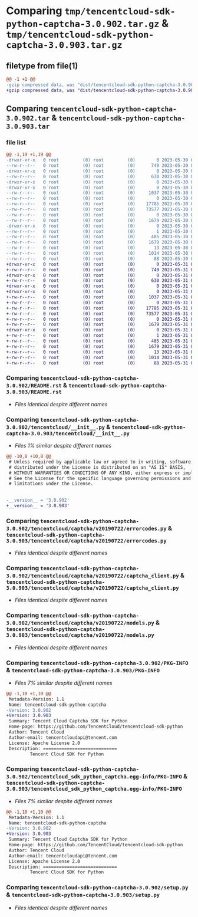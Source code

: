 # Comparing `tmp/tencentcloud-sdk-python-captcha-3.0.902.tar.gz` & `tmp/tencentcloud-sdk-python-captcha-3.0.903.tar.gz`

## filetype from file(1)

```diff
@@ -1 +1 @@
-gzip compressed data, was "dist/tencentcloud-sdk-python-captcha-3.0.902.tar", last modified: Tue May 30 00:17:07 2023, max compression
+gzip compressed data, was "dist/tencentcloud-sdk-python-captcha-3.0.903.tar", last modified: Wed May 31 02:05:01 2023, max compression
```

## Comparing `tencentcloud-sdk-python-captcha-3.0.902.tar` & `tencentcloud-sdk-python-captcha-3.0.903.tar`

### file list

```diff
@@ -1,19 +1,19 @@
-drwxr-xr-x   0 root         (0) root         (0)        0 2023-05-30 00:17:07.000000 tencentcloud-sdk-python-captcha-3.0.902/
--rw-r--r--   0 root         (0) root         (0)      749 2023-05-30 00:17:07.000000 tencentcloud-sdk-python-captcha-3.0.902/README.rst
-drwxr-xr-x   0 root         (0) root         (0)        0 2023-05-30 00:17:07.000000 tencentcloud-sdk-python-captcha-3.0.902/tencentcloud/
--rw-r--r--   0 root         (0) root         (0)      630 2023-05-30 00:17:07.000000 tencentcloud-sdk-python-captcha-3.0.902/tencentcloud/__init__.py
-drwxr-xr-x   0 root         (0) root         (0)        0 2023-05-30 00:17:07.000000 tencentcloud-sdk-python-captcha-3.0.902/tencentcloud/captcha/
-drwxr-xr-x   0 root         (0) root         (0)        0 2023-05-30 00:17:07.000000 tencentcloud-sdk-python-captcha-3.0.902/tencentcloud/captcha/v20190722/
--rw-r--r--   0 root         (0) root         (0)     1037 2023-05-30 00:17:07.000000 tencentcloud-sdk-python-captcha-3.0.902/tencentcloud/captcha/v20190722/errorcodes.py
--rw-r--r--   0 root         (0) root         (0)        0 2023-05-30 00:17:07.000000 tencentcloud-sdk-python-captcha-3.0.902/tencentcloud/captcha/v20190722/__init__.py
--rw-r--r--   0 root         (0) root         (0)    17785 2023-05-30 00:17:07.000000 tencentcloud-sdk-python-captcha-3.0.902/tencentcloud/captcha/v20190722/captcha_client.py
--rw-r--r--   0 root         (0) root         (0)    73577 2023-05-30 00:17:07.000000 tencentcloud-sdk-python-captcha-3.0.902/tencentcloud/captcha/v20190722/models.py
--rw-r--r--   0 root         (0) root         (0)        0 2023-05-30 00:17:07.000000 tencentcloud-sdk-python-captcha-3.0.902/tencentcloud/captcha/__init__.py
--rw-r--r--   0 root         (0) root         (0)     1679 2023-05-30 00:17:07.000000 tencentcloud-sdk-python-captcha-3.0.902/PKG-INFO
-drwxr-xr-x   0 root         (0) root         (0)        0 2023-05-30 00:17:07.000000 tencentcloud-sdk-python-captcha-3.0.902/tencentcloud_sdk_python_captcha.egg-info/
--rw-r--r--   0 root         (0) root         (0)        1 2023-05-30 00:17:07.000000 tencentcloud-sdk-python-captcha-3.0.902/tencentcloud_sdk_python_captcha.egg-info/dependency_links.txt
--rw-r--r--   0 root         (0) root         (0)      485 2023-05-30 00:17:07.000000 tencentcloud-sdk-python-captcha-3.0.902/tencentcloud_sdk_python_captcha.egg-info/SOURCES.txt
--rw-r--r--   0 root         (0) root         (0)     1679 2023-05-30 00:17:07.000000 tencentcloud-sdk-python-captcha-3.0.902/tencentcloud_sdk_python_captcha.egg-info/PKG-INFO
--rw-r--r--   0 root         (0) root         (0)       13 2023-05-30 00:17:07.000000 tencentcloud-sdk-python-captcha-3.0.902/tencentcloud_sdk_python_captcha.egg-info/top_level.txt
--rw-r--r--   0 root         (0) root         (0)     1014 2023-05-30 00:17:07.000000 tencentcloud-sdk-python-captcha-3.0.902/setup.py
--rw-r--r--   0 root         (0) root         (0)       88 2023-05-30 00:17:07.000000 tencentcloud-sdk-python-captcha-3.0.902/setup.cfg
+drwxr-xr-x   0 root         (0) root         (0)        0 2023-05-31 02:05:01.000000 tencentcloud-sdk-python-captcha-3.0.903/
+-rw-r--r--   0 root         (0) root         (0)      749 2023-05-31 02:05:01.000000 tencentcloud-sdk-python-captcha-3.0.903/README.rst
+drwxr-xr-x   0 root         (0) root         (0)        0 2023-05-31 02:05:01.000000 tencentcloud-sdk-python-captcha-3.0.903/tencentcloud/
+-rw-r--r--   0 root         (0) root         (0)      630 2023-05-31 02:05:01.000000 tencentcloud-sdk-python-captcha-3.0.903/tencentcloud/__init__.py
+drwxr-xr-x   0 root         (0) root         (0)        0 2023-05-31 02:05:01.000000 tencentcloud-sdk-python-captcha-3.0.903/tencentcloud/captcha/
+drwxr-xr-x   0 root         (0) root         (0)        0 2023-05-31 02:05:01.000000 tencentcloud-sdk-python-captcha-3.0.903/tencentcloud/captcha/v20190722/
+-rw-r--r--   0 root         (0) root         (0)     1037 2023-05-31 02:05:01.000000 tencentcloud-sdk-python-captcha-3.0.903/tencentcloud/captcha/v20190722/errorcodes.py
+-rw-r--r--   0 root         (0) root         (0)        0 2023-05-31 02:05:01.000000 tencentcloud-sdk-python-captcha-3.0.903/tencentcloud/captcha/v20190722/__init__.py
+-rw-r--r--   0 root         (0) root         (0)    17785 2023-05-31 02:05:01.000000 tencentcloud-sdk-python-captcha-3.0.903/tencentcloud/captcha/v20190722/captcha_client.py
+-rw-r--r--   0 root         (0) root         (0)    73577 2023-05-31 02:05:01.000000 tencentcloud-sdk-python-captcha-3.0.903/tencentcloud/captcha/v20190722/models.py
+-rw-r--r--   0 root         (0) root         (0)        0 2023-05-31 02:05:01.000000 tencentcloud-sdk-python-captcha-3.0.903/tencentcloud/captcha/__init__.py
+-rw-r--r--   0 root         (0) root         (0)     1679 2023-05-31 02:05:01.000000 tencentcloud-sdk-python-captcha-3.0.903/PKG-INFO
+drwxr-xr-x   0 root         (0) root         (0)        0 2023-05-31 02:05:01.000000 tencentcloud-sdk-python-captcha-3.0.903/tencentcloud_sdk_python_captcha.egg-info/
+-rw-r--r--   0 root         (0) root         (0)        1 2023-05-31 02:05:01.000000 tencentcloud-sdk-python-captcha-3.0.903/tencentcloud_sdk_python_captcha.egg-info/dependency_links.txt
+-rw-r--r--   0 root         (0) root         (0)      485 2023-05-31 02:05:01.000000 tencentcloud-sdk-python-captcha-3.0.903/tencentcloud_sdk_python_captcha.egg-info/SOURCES.txt
+-rw-r--r--   0 root         (0) root         (0)     1679 2023-05-31 02:05:01.000000 tencentcloud-sdk-python-captcha-3.0.903/tencentcloud_sdk_python_captcha.egg-info/PKG-INFO
+-rw-r--r--   0 root         (0) root         (0)       13 2023-05-31 02:05:01.000000 tencentcloud-sdk-python-captcha-3.0.903/tencentcloud_sdk_python_captcha.egg-info/top_level.txt
+-rw-r--r--   0 root         (0) root         (0)     1014 2023-05-31 02:05:01.000000 tencentcloud-sdk-python-captcha-3.0.903/setup.py
+-rw-r--r--   0 root         (0) root         (0)       88 2023-05-31 02:05:01.000000 tencentcloud-sdk-python-captcha-3.0.903/setup.cfg
```

### Comparing `tencentcloud-sdk-python-captcha-3.0.902/README.rst` & `tencentcloud-sdk-python-captcha-3.0.903/README.rst`

 * *Files identical despite different names*

### Comparing `tencentcloud-sdk-python-captcha-3.0.902/tencentcloud/__init__.py` & `tencentcloud-sdk-python-captcha-3.0.903/tencentcloud/__init__.py`

 * *Files 1% similar despite different names*

```diff
@@ -10,8 +10,8 @@
 # Unless required by applicable law or agreed to in writing, software
 # distributed under the License is distributed on an "AS IS" BASIS,
 # WITHOUT WARRANTIES OR CONDITIONS OF ANY KIND, either express or implied.
 # See the License for the specific language governing permissions and
 # limitations under the License.
 
 
-__version__ = '3.0.902'
+__version__ = '3.0.903'
```

### Comparing `tencentcloud-sdk-python-captcha-3.0.902/tencentcloud/captcha/v20190722/errorcodes.py` & `tencentcloud-sdk-python-captcha-3.0.903/tencentcloud/captcha/v20190722/errorcodes.py`

 * *Files identical despite different names*

### Comparing `tencentcloud-sdk-python-captcha-3.0.902/tencentcloud/captcha/v20190722/captcha_client.py` & `tencentcloud-sdk-python-captcha-3.0.903/tencentcloud/captcha/v20190722/captcha_client.py`

 * *Files identical despite different names*

### Comparing `tencentcloud-sdk-python-captcha-3.0.902/tencentcloud/captcha/v20190722/models.py` & `tencentcloud-sdk-python-captcha-3.0.903/tencentcloud/captcha/v20190722/models.py`

 * *Files identical despite different names*

### Comparing `tencentcloud-sdk-python-captcha-3.0.902/PKG-INFO` & `tencentcloud-sdk-python-captcha-3.0.903/PKG-INFO`

 * *Files 7% similar despite different names*

```diff
@@ -1,10 +1,10 @@
 Metadata-Version: 1.1
 Name: tencentcloud-sdk-python-captcha
-Version: 3.0.902
+Version: 3.0.903
 Summary: Tencent Cloud Captcha SDK for Python
 Home-page: https://github.com/TencentCloud/tencentcloud-sdk-python
 Author: Tencent Cloud
 Author-email: tencentcloudapi@tencent.com
 License: Apache License 2.0
 Description: ============================
         Tencent Cloud SDK for Python
```

### Comparing `tencentcloud-sdk-python-captcha-3.0.902/tencentcloud_sdk_python_captcha.egg-info/PKG-INFO` & `tencentcloud-sdk-python-captcha-3.0.903/tencentcloud_sdk_python_captcha.egg-info/PKG-INFO`

 * *Files 7% similar despite different names*

```diff
@@ -1,10 +1,10 @@
 Metadata-Version: 1.1
 Name: tencentcloud-sdk-python-captcha
-Version: 3.0.902
+Version: 3.0.903
 Summary: Tencent Cloud Captcha SDK for Python
 Home-page: https://github.com/TencentCloud/tencentcloud-sdk-python
 Author: Tencent Cloud
 Author-email: tencentcloudapi@tencent.com
 License: Apache License 2.0
 Description: ============================
         Tencent Cloud SDK for Python
```

### Comparing `tencentcloud-sdk-python-captcha-3.0.902/setup.py` & `tencentcloud-sdk-python-captcha-3.0.903/setup.py`

 * *Files identical despite different names*

